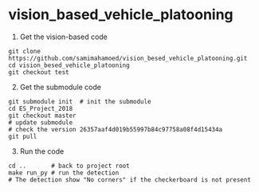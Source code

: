 # vision_based_vehicle_platooning
1. Get the vision-based code
```Shell
git clone https://github.com/samimahamoed/vision_besed_vehicle_platooning.git
cd vision_besed_vehicle_platooning
git checkout test
```
2. Get the submodule code
```Shell
git submodule init	# init the submodule
cd ES_Project_2018
git checkout master
# update submodule 
# check the version 26357aaf4d019b55997b84c97758a08f4d15434a
git pull
```

3. Run the code
```Shell
cd ..		# back to project root 
make run_py	# run the detection
# The detection show "No corners" if the checkerboard is not present
```
